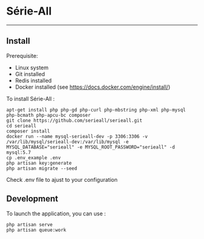 # Série-All
-----------

## Install

Prerequisite: 
- Linux system
- Git installed
- Redis installed 
- Docker installed (see https://docs.docker.com/engine/install/)


To install Série-All : 

```
apt-get install php php-gd php-curl php-mbstring php-xml php-mysql php-bcmath php-apcu-bc composer
git clone https://github.com/serieall/serieall.git
cd serieall
composer install
docker run --name mysql-serieall-dev -p 3306:3306 -v /var/lib/mysql/serieall-dev:/var/lib/mysql -e MYSQL_DATABASE="serieall" -e MYSQL_ROOT_PASSWORD="serieall" -d mysql:5.7
cp .env_example .env
php artisan key:generate
php artisan migrate --seed
```

Check .env file to ajust to your configuration

## Development

To launch the application, you can use : 
```
php artisan serve
php artisan queue:work
```

